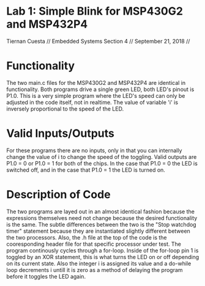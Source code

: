 # Lab 1: Simple Blink for MSP430G2 and MSP432P4 
Tiernan Cuesta //
Embedded Systems Section 4 //
September 21, 2018 //
# Functionality
The two main.c files for the MSP430G2 and MSP432P4 are identical in functionality. Both programs drive a single green LED, both LED's pinout is P1.0. This is a very simple program where the LED's speed can only be adjusted in the code itself, not in realtime. The value of variable 'i' is inversely proportional to the speed of the LED.
# Valid Inputs/Outputs
For these programs there are no inputs, only in that you can internally change the value of i to change the speed of the toggling. Valid outputs are P1.0 = 0 or P1.0 = 1 for both of the chips. In the case that P1.0 = 0 the LED is switched off, and in the case that P1.0 = 1 the LED is turned on.
# Description of Code
The two programs are layed out in an almost identical fashion because the expressions themselves need not change because the desired functionality is the same. The subtle differences between the two is the "Stop watchdog timer" statement because they are instantiated slightly different between the two processors. Also, the .h file at the top of the code is the cooresponding header file for that specific processor under test. The program continously cycles through a for-loop. Inside of the for-loop pin 1 is toggled by an XOR statement, this is what turns the LED on or off depending on its current state. Also the integer i is assigned its value and a do-while loop decrements i untill it is zero as a method of delaying the program before it toggles the LED again.
 
